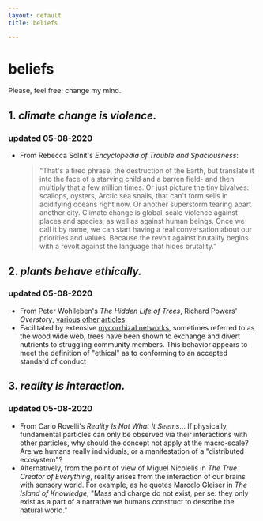 ```yaml
---
layout: default
title: beliefs

---
```

# beliefs
Please, feel free: change my mind. 

## 1. _climate change is violence._
### updated 05-08-2020
* From Rebecca Solnit's _Encyclopedia of Trouble and Spaciousness_:
  > "That's a tired phrase, the destruction of the Earth, but translate it into the face of a starving child and a barren field- and then multiply that a few million times. Or just picture the tiny bivalves: scallops, oysters, Arctic sea snails, that can't form sells in acidifying oceans right now. Or another superstorm tearing apart another city. Climate change is global-scale violence against places and species, as well as against human beings. Once we call it by name, we can start having a real conversation about our priorities and values. Because the revolt against brutality begins with a revolt against the language that hides brutality." 

## 2. _plants behave ethically._
### updated 05-08-2020
* From Peter Wohlleben's _The Hidden Life of Trees_, Richard Powers' _Overstory_, [various](https://www.nature.com/articles/srep08495) [other](https://science.sciencemag.org/content/352/6283/342) [articles](https://nph.onlinelibrary.wiley.com/doi/full/10.1111/j.1469-8137.2009.03069.x):
* Facilitated by extensive [mycorrhizal networks](https://en.wikipedia.org/wiki/Mycorrhizal_network), sometimes referred to as the wood wide web, trees have been shown to exchange and divert nutrients to struggling community members. This behavior appears to meet the definition of "ethical" as to conforming to an accepted standard of conduct

## 3. _reality is interaction._
### updated 05-08-2020
* From Carlo Rovelli's _Reality Is Not What It Seems_... If physically, fundamental particles can only be observed via their interactions with other particles, why should the concept not apply at the macro-scale? Are we humans really individuals, or a manifestation of a "distributed ecosystem"?
* Alternatively, from the point of view of Miguel Nicolelis in _The True Creator of Everything_, reality arises from the interaction of our brains with sensory world. For example, as he quotes Marcelo Gleiser in _The Island of Knowledge_, "Mass and charge do not exist, per se: they only exist as a part of a narrative we humans construct to describe the natural world."
